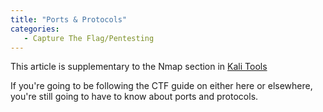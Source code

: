 ```yaml
---
title: "Ports & Protocols"
categories:
   - Capture The Flag/Pentesting
---
```


This article is supplementary to the Nmap section in [Kali Tools](https://freshprinceofhacking.github.io/capture%20the%20flag/pentesting/Kali-Tools/)

If you're going to be following the CTF guide on either here or elsewhere, you're still going to have to know about ports and protocols. 
